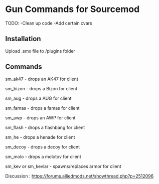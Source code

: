 # Gun Commands for Sourcemod

TODO: 
-Clean up code
-Add certain cvars

## Installation

Upload .smx file to /plugins folder


## Commands

sm_ak47 - drops an AK47 for client

sm_bizon - drops a Bizon for client

sm_aug - drops a AUG for client

sm_famas - drops a famas for client

sm_awp - drops an AWP for client

sm_flash - drops a flashbang for client

sm_he - drops a henade for client

sm_decoy - drops a decoy for client

sm_molo - drops a molotov for client

sm_kev or sm_kevlar - spawns/replaces armor for client

Discussion : https://forums.alliedmods.net/showthread.php?p=2512096
